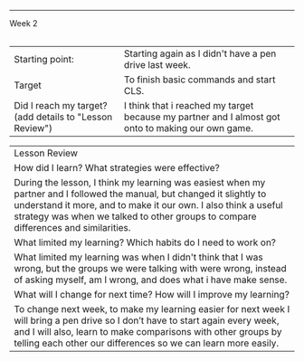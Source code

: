 ---
 Week 2

<table>
  <tr>
    
  </tr>
</table>


<table>
  <tr>
    <td>Starting point:</td>
    <td>Starting again as I didn't have a pen drive last week.</td>
  </tr>
  <tr>
    <td>Target </td>
    <td>To finish basic commands and start CLS.</td>
  </tr>
  <tr>
    <td>Did I reach my target? 
(add details to "Lesson Review")</td>
    <td> I think that i reached my target because my partner and I almost got onto to making our own game.</td>
  </tr>
</table>


<table>
  <tr>
    <td>Lesson Review</td>
  </tr>
  <tr>
    <td>How did I learn? What strategies were effective? </td>
  </tr>
  <tr>
    <td>During the lesson, I think my learning was easiest when my partner and I followed the manual, but changed it slightly to understand it more, and to make it our own. I also think a useful strategy was when we talked to other groups to compare differences and similarities.</td>
  </tr>
  <tr>
    <td>What limited my learning? Which habits do I need to work on? </td>
  </tr>
  <tr>
    <td>What limited my learning was when I didn't think that I was wrong, but the groups we were talking with were wrong, instead of asking myself, am I wrong, and does what i have make sense.</td>
  </tr>
  <tr>
    <td>What will I change for next time? How will I improve my learning?</td>
  </tr>
  <tr>
    <td>To change next week, to make my learning easier for next week I will bring a pen drive so I don’t have to start again every week, and I will also, learn to make comparisons with other groups by telling each other our differences so we can learn more easily.</td>
  </tr>
</table>


